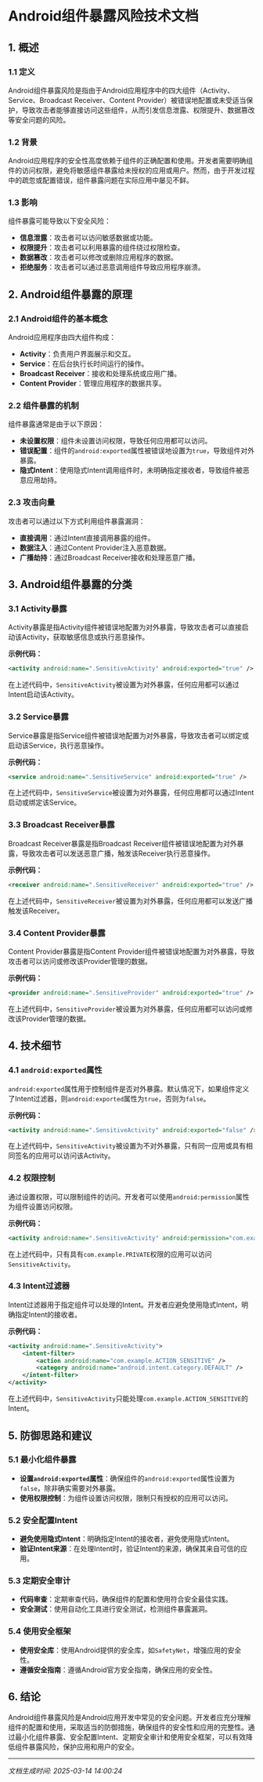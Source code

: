 # Android组件暴露风险技术文档

## 1. 概述

### 1.1 定义
Android组件暴露风险是指由于Android应用程序中的四大组件（Activity、Service、Broadcast Receiver、Content Provider）被错误地配置或未受适当保护，导致攻击者能够直接访问这些组件，从而引发信息泄露、权限提升、数据篡改等安全问题的风险。

### 1.2 背景
Android应用程序的安全性高度依赖于组件的正确配置和使用。开发者需要明确组件的访问权限，避免将敏感组件暴露给未授权的应用或用户。然而，由于开发过程中的疏忽或配置错误，组件暴露问题在实际应用中屡见不鲜。

### 1.3 影响
组件暴露可能导致以下安全风险：
- **信息泄露**：攻击者可以访问敏感数据或功能。
- **权限提升**：攻击者可以利用暴露的组件绕过权限检查。
- **数据篡改**：攻击者可以修改或删除应用程序的数据。
- **拒绝服务**：攻击者可以通过恶意调用组件导致应用程序崩溃。

## 2. Android组件暴露的原理

### 2.1 Android组件的基本概念
Android应用程序由四大组件构成：
- **Activity**：负责用户界面展示和交互。
- **Service**：在后台执行长时间运行的操作。
- **Broadcast Receiver**：接收和处理系统或应用广播。
- **Content Provider**：管理应用程序的数据共享。

### 2.2 组件暴露的机制
组件暴露通常是由于以下原因：
- **未设置权限**：组件未设置访问权限，导致任何应用都可以访问。
- **错误配置**：组件的`android:exported`属性被错误地设置为`true`，导致组件对外暴露。
- **隐式Intent**：使用隐式Intent调用组件时，未明确指定接收者，导致组件被恶意应用劫持。

### 2.3 攻击向量
攻击者可以通过以下方式利用组件暴露漏洞：
- **直接调用**：通过Intent直接调用暴露的组件。
- **数据注入**：通过Content Provider注入恶意数据。
- **广播劫持**：通过Broadcast Receiver接收和处理恶意广播。

## 3. Android组件暴露的分类

### 3.1 Activity暴露
Activity暴露是指Activity组件被错误地配置为对外暴露，导致攻击者可以直接启动该Activity，获取敏感信息或执行恶意操作。

**示例代码：**
```xml
<activity android:name=".SensitiveActivity" android:exported="true" />
```
在上述代码中，`SensitiveActivity`被设置为对外暴露，任何应用都可以通过Intent启动该Activity。

### 3.2 Service暴露
Service暴露是指Service组件被错误地配置为对外暴露，导致攻击者可以绑定或启动该Service，执行恶意操作。

**示例代码：**
```xml
<service android:name=".SensitiveService" android:exported="true" />
```
在上述代码中，`SensitiveService`被设置为对外暴露，任何应用都可以通过Intent启动或绑定该Service。

### 3.3 Broadcast Receiver暴露
Broadcast Receiver暴露是指Broadcast Receiver组件被错误地配置为对外暴露，导致攻击者可以发送恶意广播，触发该Receiver执行恶意操作。

**示例代码：**
```xml
<receiver android:name=".SensitiveReceiver" android:exported="true" />
```
在上述代码中，`SensitiveReceiver`被设置为对外暴露，任何应用都可以发送广播触发该Receiver。

### 3.4 Content Provider暴露
Content Provider暴露是指Content Provider组件被错误地配置为对外暴露，导致攻击者可以访问或修改该Provider管理的数据。

**示例代码：**
```xml
<provider android:name=".SensitiveProvider" android:exported="true" />
```
在上述代码中，`SensitiveProvider`被设置为对外暴露，任何应用都可以访问或修改该Provider管理的数据。

## 4. 技术细节

### 4.1 `android:exported`属性
`android:exported`属性用于控制组件是否对外暴露。默认情况下，如果组件定义了Intent过滤器，则`android:exported`属性为`true`，否则为`false`。

**示例代码：**
```xml
<activity android:name=".SensitiveActivity" android:exported="false" />
```
在上述代码中，`SensitiveActivity`被设置为不对外暴露，只有同一应用或具有相同签名的应用可以访问该Activity。

### 4.2 权限控制
通过设置权限，可以限制组件的访问。开发者可以使用`android:permission`属性为组件设置访问权限。

**示例代码：**
```xml
<activity android:name=".SensitiveActivity" android:permission="com.example.PRIVATE" />
```
在上述代码中，只有具有`com.example.PRIVATE`权限的应用可以访问`SensitiveActivity`。

### 4.3 Intent过滤器
Intent过滤器用于指定组件可以处理的Intent。开发者应避免使用隐式Intent，明确指定Intent的接收者。

**示例代码：**
```xml
<activity android:name=".SensitiveActivity">
    <intent-filter>
        <action android:name="com.example.ACTION_SENSITIVE" />
        <category android:name="android.intent.category.DEFAULT" />
    </intent-filter>
</activity>
```
在上述代码中，`SensitiveActivity`只能处理`com.example.ACTION_SENSITIVE`的Intent。

## 5. 防御思路和建议

### 5.1 最小化组件暴露
- **设置`android:exported`属性**：确保组件的`android:exported`属性设置为`false`，除非确实需要对外暴露。
- **使用权限控制**：为组件设置访问权限，限制只有授权的应用可以访问。

### 5.2 安全配置Intent
- **避免使用隐式Intent**：明确指定Intent的接收者，避免使用隐式Intent。
- **验证Intent来源**：在处理Intent时，验证Intent的来源，确保其来自可信的应用。

### 5.3 定期安全审计
- **代码审查**：定期审查代码，确保组件的配置和使用符合安全最佳实践。
- **安全测试**：使用自动化工具进行安全测试，检测组件暴露漏洞。

### 5.4 使用安全框架
- **使用安全库**：使用Android提供的安全库，如`SafetyNet`，增强应用的安全性。
- **遵循安全指南**：遵循Android官方安全指南，确保应用的安全性。

## 6. 结论
Android组件暴露风险是Android应用开发中常见的安全问题。开发者应充分理解组件的配置和使用，采取适当的防御措施，确保组件的安全性和应用的完整性。通过最小化组件暴露、安全配置Intent、定期安全审计和使用安全框架，可以有效降低组件暴露风险，保护应用和用户的安全。

---

*文档生成时间: 2025-03-14 14:00:24*

